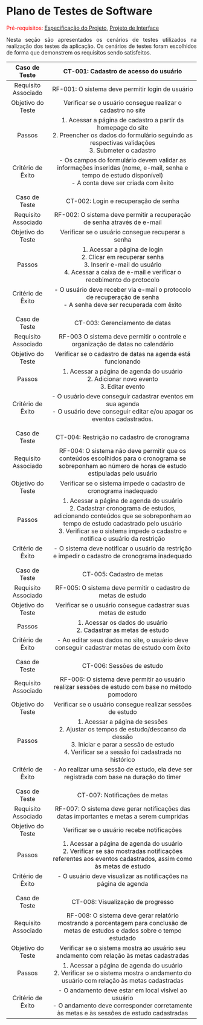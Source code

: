 # Plano de Testes de Software

<span style="color:red">Pré-requisitos: <a href="2-Especificação do Projeto.md"> Especificação do Projeto</a></span>, <a href="3-Projeto de Interface.md"> Projeto de Interface</a>
<div align="justify">
 
Nesta seção são apresentados os cenários de testes utilizados na realização dos testes da aplicação. Os cenários de testes foram escolhidos de forma que demonstrem os requisitos sendo satisfeitos.

</div>
 
| **Caso de Teste** 	| **CT-001: Cadastro de acesso do usuário** 	|
|:---:	|:---:	|
|	Requisito Associado 	| RF-001: O sistema deve permitir login de usuário |
| Objetivo do Teste 	| Verificar se o usuário consegue realizar o cadastro no site |
| Passos 	| 1. Acessar a página de cadastro a partir da homepage do site <br> 2. Preencher os dados do formulário seguindo as respectivas validações <br> 3. Submeter o cadastro|
|Critério de Êxito | - Os campos do formulário devem validar as informações inseridas (nome, e-mail, senha e tempo de estudo disponível) <br> - A conta deve ser criada com êxito |
|  	|  	|
|   |   |
| Caso de Teste 	| CT-002: Login e recuperação de senha	|
|Requisito Associado | RF-002: O sistema deve permitir a recuperação de senha através de e-mail |
| Objetivo do Teste 	| Verificar se o usuário consegue recuperar a senha |
| Passos 	| 1. Acessar a página de login <br> 2. Clicar em recuperar senha <br> 3. Inserir e-mail do usuário <br> 4. Acessar a caixa de e-mail e verificar o recebimento do protocolo |
|Critério de Êxito | - O usuário deve receber via e-mail o protocolo de recuperação de senha <br> - A senha deve ser recuperada com êxito |
|  	|  	|
|   |   |
| Caso de Teste 	| CT-003: Gerenciamento de datas	|
|Requisito Associado | RF-003 O sistema deve permitir o controle e organização de datas no calendário |
| Objetivo do Teste 	| Verificar se o cadastro de datas na agenda está funcionando |
| Passos 	| 1. Acessar a página de agenda do usuário <br> 2. Adicionar novo evento <br> 3. Editar evento |
|Critério de Êxito | - O usuário deve conseguir cadastrar eventos em sua agenda <br> - O usuário deve conseguir editar e/ou apagar os eventos cadastrados. |
|  	|  	|
|   |   |
| Caso de Teste 	| CT-004: Restrição no cadastro de cronograma	|
|Requisito Associado | RF-004: O sistema não deve permitir que os conteúdos escolhidos para o cronograma se sobreponham ao número de horas de estudo estipuladas pelo usuário |
| Objetivo do Teste 	| Verificar se o sistema impede o cadastro de cronograma inadequado |
| Passos 	| 1. Acessar a página de agenda do usuário <br> 2. Cadastrar cronograma de estudos, adicionando conteúdos que se sobreponham ao tempo de estudo cadastrado pelo usuário <br> 3. Verificar se o sistema impede o cadastro e notifica o usuário da restrição |
|Critério de Êxito | - O sistema deve notificar o usuário da restrição e impedir o cadastro de cronograma inadequado |
|  	|  	|
|   |   |
| Caso de Teste 	| CT-005: Cadastro de metas	|
|Requisito Associado | RF-005: O sistema deve permitir o cadastro de metas de estudo |
| Objetivo do Teste 	| Verificar se o usuário consegue cadastrar suas metas de estudo |
| Passos 	| 1. Acessar os dados do usuário <br> 2. Cadastrar as metas de estudo |
|Critério de Êxito | - Ao editar seus dados no site, o usuário deve conseguir cadastrar metas de estudo com êxito |
|  	|  	|
|   |   |
| Caso de Teste 	| CT-006: Sessões de estudo	|
|Requisito Associado | RF-006: O sistema deve permitir ao usuário realizar sessões de estudo com base no método pomodoro |
| Objetivo do Teste 	| Verificar se o usuário consegue realizar sessões de estudo |
| Passos 	| 1. Acessar a página de sessões <br> 2. Ajustar os tempos de estudo/descanso da dessão <br> 3. Iniciar e parar a sessão de estudo <br> 4. Verificar se a sessão foi cadastrada no histórico |
|Critério de Êxito | - Ao realizar uma sessão de estudo, ela deve ser registrada com base na duração do timer |
|  	|  	|
|   |   |
| Caso de Teste 	| CT-007: Notificações de metas	|
|Requisito Associado | RF-007: O sistema deve gerar notificações das datas importantes e metas a serem cumpridas |
| Objetivo do Teste 	| Verificar se o usuário recebe notificações |
| Passos 	| 1. Acessar a página de agenda do usuário <br> 2.  Verificar se são mostradas notificações referentes aos eventos cadastrados, assim como às metas de estudo |
|Critério de Êxito | - O usuário deve visualizar as notificações na página de agenda |
|  	|  	|
|   |   |
| Caso de Teste 	| CT-008:  Visualização de progresso	|
|Requisito Associado | RF-008: O sistema deve gerar relatório mostrando a porcentagem para conclusão de metas de estudos e dados sobre o tempo estudado |
| Objetivo do Teste 	| Verificar se o sistema mostra ao usuário seu andamento com relação às metas cadastradas |
| Passos 	| 1. Acessar a página de agenda do usuário <br> 2. Verificar se o sistema mostra o andamento do usuário com relação às metas cadastradas |
|Critério de Êxito | - O andamento deve estar em local visível ao usuário <br> - O andamento deve corresponder corretamente às metas e às sessões de estudo cadastradas |

<!--
> **Links Úteis**:
> - [IBM - Criação e Geração de Planos de Teste](https://www.ibm.com/developerworks/br/local/rational/criacao_geracao_planos_testes_software/index.html)
> - [Práticas e Técnicas de Testes Ágeis](http://assiste.serpro.gov.br/serproagil/Apresenta/slides.pdf)
> -  [Teste de Software: Conceitos e tipos de testes](https://blog.onedaytesting.com.br/teste-de-software/)
> - [Criação e Geração de Planos de Teste de Software](https://www.ibm.com/developerworks/br/local/rational/criacao_geracao_planos_testes_software/index.html)
> - [Ferramentas de Test para Java Script](https://geekflare.com/javascript-unit-testing/)
> - [UX Tools](https://uxdesign.cc/ux-user-research-and-user-testing-tools-2d339d379dc7)
-->
